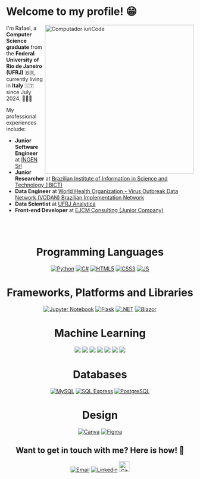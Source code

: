 <h1>Welcome to my profile! 😁</h1>

<img src="https://raw.githubusercontent.com/MicaelliMedeiros/micaellimedeiros/master/image/computer-illustration.png" min-width="400px" max-width="400px" width="400px" align="right" alt="Computador iuriCode">

<p align="left"> 
  I'm Rafael, a <strong>Computer Science graduate</strong> from the <strong>Federal University of Rio de Janeiro (UFRJ)</strong> 🇧🇷, currently living in <strong>Italy</strong> 🇮🇹 since July 2024. 👩🏻‍💻
</p>

<p align="left">
  My professional experiences include:
  <ul>
    <li><strong>Junior Software Engineer</strong> at <a href="https://www.ingensrl.com/it/" target="_blank">INGEN Srl</a> </li>
    <li><strong>Junior Researcher</strong> at <a href="https://www.gov.br/ibict/pt-br" target="_blank">Brazilian Institute of Information in Science and Technology (IBICT)</a></li>
    <li><strong>Data Engineer</strong> at <a href="https://vodanbr.github.io/" target="_blank">World Health Organization - Virus Outbreak Data Network (VODAN) Brazilian Implementation Network</a></li>
    <li><strong>Data Scientist</strong> at <a href="https://analytica.ufrj.br/" target="_blank">UFRJ Analytica</a></li>
    <li><strong>Front-end Developer</strong> at <a href="https://ejcm.com.br/" target="_blank">EJCM Consulting (Junior Company)</a></li>
  </ul>
</p>

<br><br>

<div align="center">
    <h1>Programming Languages</h1>
    <a href="https://www.python.org/" target="_blank"><img alt="Python" src="https://img.shields.io/badge/python%20-%2314354C.svg?&style=for-the-badge&logo=python&logoColor=white" /></a>
    <a href="https://docs.microsoft.com/en-us/dotnet/csharp/" target="_blank"><img alt="C#" src="https://img.shields.io/badge/c%23-%23239120.svg?style=for-the-badge&logo=csharp&logoColor=white" /></a>
    <a href="https://pt.wikipedia.org/wiki/HTML5" target="_blank"><img alt="HTML5" src="https://img.shields.io/badge/html5-%23E34F26.svg?style=for-the-badge&logo=html5&logoColor=white" /></a>
    <a href="https://developer.mozilla.org/pt-BR/docs/Web/CSS" target="_blank"><img alt="CSS3" src="https://img.shields.io/badge/css3-%231572B6.svg?style=for-the-badge&logo=css3&logoColor=white" /></a>
    <a href="https://developer.mozilla.org/pt-BR/docs/Web/JavaScript" target="_blank"><img alt="JS" src="https://img.shields.io/badge/javascript-%23323330.svg?style=for-the-badge&logo=javascript&logoColor=%23F7DF1E)" /></a>
</div>

<div align="center">
    <h1>Frameworks, Platforms and Libraries</h1>
    <a href="https://jupyter.org/" target="_blank"><img alt="Jupyter Notebook" src="https://img.shields.io/badge/jupyter%20-%23F37626.svg?&style=for-the-badge&logo=jupyter&logoColor=white" /></a>
    <a href="https://flask.palletsprojects.com/" target="_blank"><img alt="Flask" src="https://img.shields.io/badge/flask%20-%23000.svg?&style=for-the-badge&logo=flask&logoColor=white" /></a>
    <a href="https://dotnet.microsoft.com/" target="_blank"><img alt=".NET" src="https://img.shields.io/badge/.NET-512BD4?style=for-the-badge&logo=.net&logoColor=white" /></a>
    <a href="https://dotnet.microsoft.com/en-us/apps/aspnet/web-apps/blazor" target="_blank"><img alt="Blazor" src="https://img.shields.io/badge/blazor-%235C2D91.svg?style=for-the-badge&logo=blazor&logoColor=white" /></a>
</div>

<div align="center">
  <h1>Machine Learning</h1>
  <a href="https://pandas.pydata.org/" target="_blank"><img src="https://img.shields.io/badge/pandas-%23150458.svg?style=for-the-badge&logo=pandas&logoColor=white"></a>
  <a href="https://numpy.org/" target="_blank"><img src="https://img.shields.io/badge/numpy-%23013243.svg?style=for-the-badge&logo=numpy&logoColor=white"></a>
  <a href="https://www.scipy.org/" target="_blank"><img src="https://img.shields.io/badge/SciPy-%230C55A5.svg?style=for-the-badge&logo=scipy&logoColor=white"></a>
  <a href="https://matplotlib.org/" target="_blank"><img src="https://img.shields.io/badge/Matplotlib-%23ffffff.svg?style=for-the-badge&logo=Matplotlib&logoColor=black"></a>
  <a href="https://scikit-learn.org/" target="_blank"><img src="https://img.shields.io/badge/scikit--learn-%23F7931E.svg?style=for-the-badge&logo=scikit-learn&logoColor=white"></a>
  <a href="https://pytorch.org/" target="_blank"><img src="https://img.shields.io/badge/PyTorch-%23EE4C2C.svg?style=for-the-badge&logo=PyTorch&logoColor=white"></a>
  <a href="https://www.tensorflow.org/" target="_blank"><img src="https://img.shields.io/badge/TensorFlow-%23FF6F00.svg?style=for-the-badge&logo=TensorFlow&logoColor=white"></a>
</div>

<div align="center">
  <h1>Databases</h1>
  <a href="https://www.mysql.com/" target="_blank"><img alt="MySQL" src="https://img.shields.io/badge/mysql-%2300f.svg?&style=for-the-badge&logo=mysql&logoColor=white" /></a>
  <a href="https://www.microsoft.com/en-us/sql-server/sql-server-downloads" target="_blank"><img alt="SQL Express" src="https://img.shields.io/badge/Microsoft%20SQL%20Server-CC2927?style=for-the-badge&logo=microsoft%20sql%20server&logoColor=white" /></a>
  <a href="https://www.postgresql.org/" target="_blank"><img alt="PostgreSQL" src="https://img.shields.io/badge/PostgreSQL-336791?style=for-the-badge&logo=postgresql&logoColor=white" /></a>
</div>

<div align="center">
  <h1>Design</h1>
  <a href="https://www.canva.com" target="_blank"><img alt="Canva" src="https://img.shields.io/badge/Canva-%2300C4CC.svg?style=for-the-badge&logo=Canva&logoColor=white"/></a>
  <a href="https://www.figma.com" target="_blank"><img alt="Figma" src="https://img.shields.io/badge/figma-%23F24E1E.svg?style=for-the-badge&logo=figma&logoColor=white" /></a>
</div>

<div align="center">
  <h2>Want to get in touch with me? Here is how! 💌</h2> 

  <a href="mailto:rafaelfernandes@ic.ufrj.br"><img alt="Email" src="https://img.shields.io/badge/Email-D14836?style=for-the-badge&logo=gmail&logoColor=white" /></a>
  <a href="https://www.linkedin.com/in/rafael-da-silva-fernandes-5a880a1b3/"><img alt="Linkedin" src="https://img.shields.io/badge/linkedin-%230077B5.svg?&style=for-the-badge&logo=linkedin&logoColor=white" /></a>
  <a href="https://github.com/RafaelxFernandes"><img alt="Github" src="https://img.shields.io/github/followers/RafaelxFernandes?label=follow&style=social" height="28" /></a>
</div>
